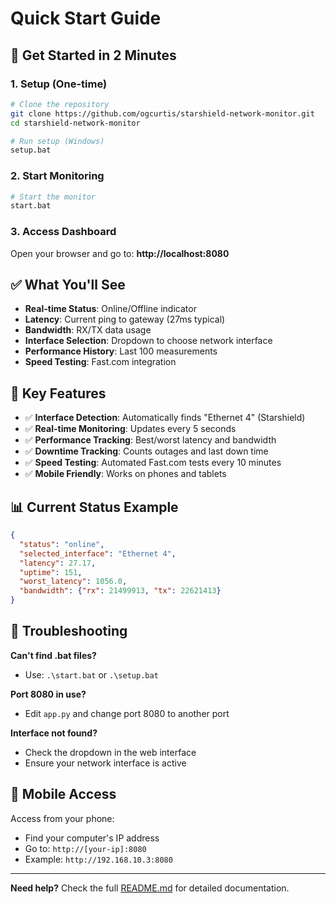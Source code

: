 # Quick Start Guide

## 🚀 Get Started in 2 Minutes

### 1. Setup (One-time)
```bash
# Clone the repository
git clone https://github.com/ogcurtis/starshield-network-monitor.git
cd starshield-network-monitor

# Run setup (Windows)
setup.bat
```

### 2. Start Monitoring
```bash
# Start the monitor
start.bat
```

### 3. Access Dashboard
Open your browser and go to: **http://localhost:8080**

## ✅ What You'll See

- **Real-time Status**: Online/Offline indicator
- **Latency**: Current ping to gateway (27ms typical)
- **Bandwidth**: RX/TX data usage
- **Interface Selection**: Dropdown to choose network interface
- **Performance History**: Last 100 measurements
- **Speed Testing**: Fast.com integration

## 🎯 Key Features

- ✅ **Interface Detection**: Automatically finds "Ethernet 4" (Starshield)
- ✅ **Real-time Monitoring**: Updates every 5 seconds
- ✅ **Performance Tracking**: Best/worst latency and bandwidth
- ✅ **Downtime Tracking**: Counts outages and last down time
- ✅ **Speed Testing**: Automated Fast.com tests every 10 minutes
- ✅ **Mobile Friendly**: Works on phones and tablets

## 📊 Current Status Example

```json
{
  "status": "online",
  "selected_interface": "Ethernet 4",
  "latency": 27.17,
  "uptime": 151,
  "worst_latency": 1056.0,
  "bandwidth": {"rx": 21499913, "tx": 22621413}
}
```

## 🔧 Troubleshooting

**Can't find .bat files?**
- Use: `.\start.bat` or `.\setup.bat`

**Port 8080 in use?**
- Edit `app.py` and change port 8080 to another port

**Interface not found?**
- Check the dropdown in the web interface
- Ensure your network interface is active

## 📱 Mobile Access

Access from your phone:
- Find your computer's IP address
- Go to: `http://[your-ip]:8080`
- Example: `http://192.168.10.3:8080`

---

**Need help?** Check the full [README.md](README.md) for detailed documentation.
